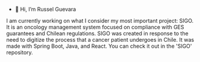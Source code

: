 - 👋 Hi, I’m Russel Guevara

I am currently working on what I consider my most important project: SIGO. It is an oncology management system focused on compliance with GES guarantees and Chilean regulations.
SIGO was created in response to the need to digitize the process that a cancer patient undergoes in Chile. It was made with Spring Boot, Java, and React.
You can check it out in the 'SIGO' repository.
<!---
russel69jjjasIV/russel69jjjasIV is a ✨ special ✨ repository because its `README.md` (this file) appears on your GitHub profile.
You can click the Preview link to take a look at your changes.
--->
